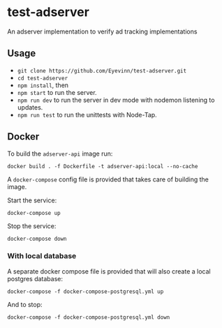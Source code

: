 # test-adserver

An adserver implementation to verify ad tracking implementations

## Usage 
- `git clone https://github.com/Eyevinn/test-adserver.git`
- `cd test-adserver`
- `npm install`, then
- `npm start` to run the server.
- `npm run dev` to run the server in dev mode with nodemon listening to updates.
- `npm run test` to run the unittests with Node-Tap.

## Docker

To build the `adserver-api` image run:

    docker build . -f Dockerfile -t adserver-api:local --no-cache

A `docker-compose` config file is provided that takes care of building the image.

Start the service:

    docker-compose up

Stop the service:

    docker-compose down

### With local database

A separate docker compose file is provided that will also create a local postgres database:

    docker-compose -f docker-compose-postgresql.yml up

And to stop:

    docker-compose -f docker-compose-postgresql.yml down